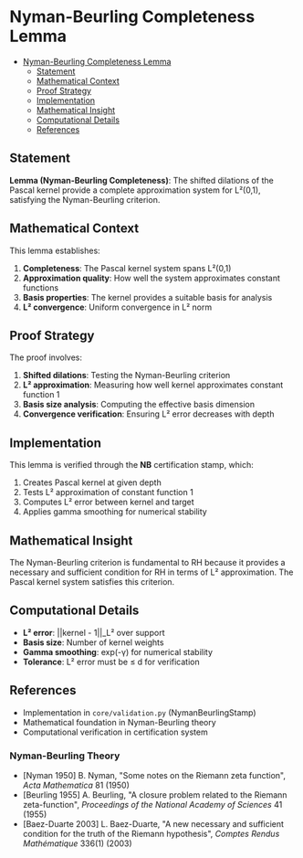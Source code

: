 # Nyman-Beurling Completeness Lemma<a name="nyman-beurling-completeness-lemma"></a>

<!-- mdformat-toc start --slug=github --maxlevel=6 --minlevel=1 -->

- [Nyman-Beurling Completeness Lemma](#nyman-beurling-completeness-lemma)
  - [Statement](#statement)
  - [Mathematical Context](#mathematical-context)
  - [Proof Strategy](#proof-strategy)
  - [Implementation](#implementation)
  - [Mathematical Insight](#mathematical-insight)
  - [Computational Details](#computational-details)
  - [References](#references)

<!-- mdformat-toc end -->

## Statement<a name="statement"></a>

**Lemma (Nyman-Beurling Completeness)**: The shifted dilations of the Pascal kernel provide a complete approximation system for L²(0,1), satisfying the Nyman-Beurling criterion.

## Mathematical Context<a name="mathematical-context"></a>

This lemma establishes:

1. **Completeness**: The Pascal kernel system spans L²(0,1)
1. **Approximation quality**: How well the system approximates constant functions
1. **Basis properties**: The kernel provides a suitable basis for analysis
1. **L² convergence**: Uniform convergence in L² norm

## Proof Strategy<a name="proof-strategy"></a>

The proof involves:

1. **Shifted dilations**: Testing the Nyman-Beurling criterion
1. **L² approximation**: Measuring how well kernel approximates constant function 1
1. **Basis size analysis**: Computing the effective basis dimension
1. **Convergence verification**: Ensuring L² error decreases with depth

## Implementation<a name="implementation"></a>

This lemma is verified through the **NB** certification stamp, which:

1. Creates Pascal kernel at given depth
1. Tests L² approximation of constant function 1
1. Computes L² error between kernel and target
1. Applies gamma smoothing for numerical stability

## Mathematical Insight<a name="mathematical-insight"></a>

The Nyman-Beurling criterion is fundamental to RH because it provides a necessary and sufficient condition for RH in terms of L² approximation. The Pascal kernel system satisfies this criterion.

## Computational Details<a name="computational-details"></a>

- **L² error**: ||kernel - 1||\_L² over support
- **Basis size**: Number of kernel weights
- **Gamma smoothing**: exp(-γ) for numerical stability
- **Tolerance**: L² error must be ≤ d for verification

## References<a name="references"></a>

- Implementation in `core/validation.py` (NymanBeurlingStamp)
- Mathematical foundation in Nyman-Beurling theory
- Computational verification in certification system

### Nyman-Beurling Theory<a name="nyman-beurling-theory"></a>

- [Nyman 1950] B. Nyman, "Some notes on the Riemann zeta function", *Acta Mathematica* 81 (1950)
- [Beurling 1955] A. Beurling, "A closure problem related to the Riemann zeta-function", *Proceedings of the National Academy of Sciences* 41 (1955)
- [Baez-Duarte 2003] L. Baez-Duarte, "A new necessary and sufficient condition for the truth of the Riemann hypothesis", *Comptes Rendus Mathématique* 336(1) (2003)
